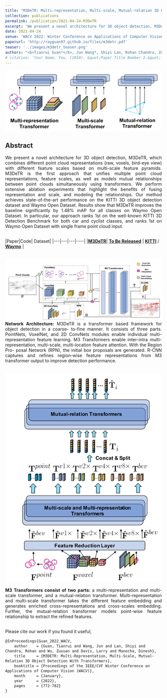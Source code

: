 ```yaml
---
title: "M3DeTR: Multi-representation, Multi-scale, Mutual-relation 3D Object Detection with Transformers"
collection: publications
permalink: /publication/2021-04-24-M3DeTR
excerpt: 'We present a novel architecture for 3D object detection, M3DeTR, which combines different point cloud representations (raw, voxels, bird-eye view) with different feature scales based on multi-scale feature pyramids. M3DeTR is the first approach that unifies multiple point cloud representations, feature scales, as well as models mutual relationships between point clouds simultaneously using transformers. Our method achieves state-of-the-art performance on the KITTI 3D object detection dataset and Waymo Open Dataset.'
date: 2021-04-24
venue: 'WACV 2022: Winter Conference on Applications of Computer Vision'
paperurl: 'http://rayguan97.github.io/files/m3detr.pdf'
teaser: '../images/m3detr_teaser.png'
authors: "<b>Tianrui Guan*</b>, Jun Wang*, Shiyi Lan, Rohan Chandra, Zuxuan Wu, Larry Davis, Dinesh Manocha"
# citation: 'Your Name, You. (2010). &quot;Paper Title Number 2.&quot; <i>Journal 1</i>. 1(2).'
---
```

<p style="text-align:center;">
<img src="../images/m3detr_teaser.png">
</p>

## Abstract
<div style="text-align: justify">We present a novel architecture for 3D object detection, M3DeTR, which combines different point cloud representations (raw, voxels, bird-eye view) with different feature scales based on multi-scale feature pyramids. M3DeTR is the first approach that unifies multiple point cloud representations, feature scales, as well as models mutual relationships between point clouds simultaneously using transformers. We perform extensive ablation experiments that highlight the benefits of fusing representation and scale, and modeling the relationships. Our method achieves state-of-the-art performance on the KITTI 3D object detection dataset and Waymo Open Dataset. Results show that M3DeTR improves the baseline significantly by 1.48% mAP for all classes on Waymo Open Dataset. In particular, our approach ranks 1st on the well-known KITTI 3D Detection Benchmark for both car and cyclist classes, and ranks 1st on Waymo Open Dataset with single frame point cloud input.</div>
<br>

|Paper|Code| Dataset| 
|---|---|---|----|
|[**M3DeTR**](http://rayguan97.github.io/files/m3detr.pdf)| [**To Be Released**](https://github.com/rayguan97/) |    [**KITTI**](http://www.cvlibs.net/datasets/kitti/eval_object.php?obj_benchmark=3d) / [**Waymo**](https://waymo.com/open/challenges/2021/real-time-3d-prediction/) |

<br>

<img src="../images/m3detr_arch.png" width="1024">
<div style="text-align: justify"> <b>Network Architecture: </b> M3DeTR is a transformer based framework for object detection in a coarse-
to-fine manner. It consists of three parts. PointNets, VoxelNet, and 2D ConvNets modules enable individual multi-representation feature
learning. M3 Transformers enable inter-intra multi-representation, multi-scale, multi-location feature attention. With the Region Pro-
posal Network (RPN), the initial box proposals are generated. R-CNN captures and refines region-wise feature representations from M3
transformer output to improve detection performance. </div>

<br>
<p style="text-align:center;">
<img src="../images/m3detr_transformer.png" width="500" centering>
</p>
<div style="text-align: justify"> <b> M3 Transformers consist of two parts: </b> a multi-representation and multi-scale transformer, and a mutual-relation
transformer. Multi-representation and multi-scale transformer
takes the different feature embedding and generates enriched
cross-representations and cross-scales embedding. Further,
the mutual-relation transformer models point-wise feature
relationship to extract the refined features. </div>

<br>

Please cite our work if you found it useful,

```
@InProceedings{Guan_2022_WACV,
    author    = {Guan, Tianrui and Wang, Jun and Lan, Shiyi and Chandra, Rohan and Wu, Zuxuan and Davis, Larry and Manocha, Dinesh},
    title     = {M3DETR: Multi-Representation, Multi-Scale, Mutual-Relation 3D Object Detection With Transformers},
    booktitle = {Proceedings of the IEEE/CVF Winter Conference on Applications of Computer Vision (WACV)},
    month     = {January},
    year      = {2022},
    pages     = {772-782}
}
```
